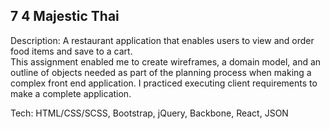 ## 7 4 Majestic Thai
Description: 
A restaurant application that enables users to view and order food items and save to a cart.  
This assignment enabled me to create wireframes, a domain model, and an outline of objects needed as part of the planning process when making a complex front end application.  I practiced executing client requirements to make a complete application.

Tech: HTML/CSS/SCSS, Bootstrap, jQuery, Backbone, React, JSON
